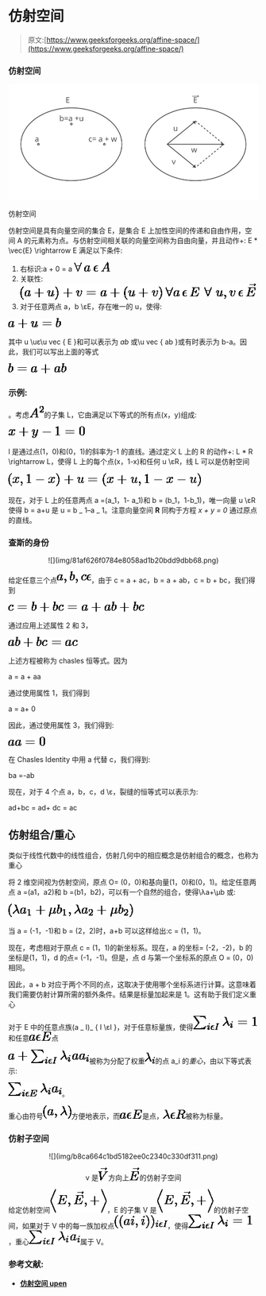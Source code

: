 # 仿射空间

> 原文:[https://www.geeksforgeeks.org/affine-space/](https://www.geeksforgeeks.org/affine-space/)

### **仿射空间**

![](img/44605b738c0bd98746fad47dd7e8eb84.png)

仿射空间

仿射空间是具有向量空间的集合 E，是集合 E 上加性空间的传递和自由作用，空间 A 的元素称为点。与仿射空间相关联的向量空间称为自由向量，并且动作+: E * \vec{E} \rightarrow E 满足以下条件:

1.  右标识:a + 0 = a ![\, \forall \, a \,\epsilon \,A](img/73c79a15316f6b05fff0569101d4a189.png "Rendered by QuickLaTeX.com")
2.  关联性:![(a + u) + v = a + (u+v) \, \forall a \, \epsilon \, E \,\, \forall \, \, u, v \, \epsilon \, \vec{E}](img/0adf35026cd11330d57c8f083310707e.png "Rendered by QuickLaTeX.com")
3.  对于任意两点 a，b \εE，存在唯一的 u，使得:

![a + u =b](img/8529b13139c96e6ec89d2b78598b30c9.png "Rendered by QuickLaTeX.com")

其中 u \uε\u vec { E }和可以表示为 *ab* 或\u vec { ab }或有时表示为 b-a。因此，我们可以写出上面的等式

![b= a + ab](img/cc13c7f1da4a0966bdc18d7b024082c4.png "Rendered by QuickLaTeX.com")

### 示例:

。考虑![A^2      ](img/2d48ca5db28eba165c55b0d279c1cb8d.png "Rendered by QuickLaTeX.com")的子集 L，它由满足以下等式的所有点(x，y)组成:

![x+y - 1=0](img/9ee98ce70a98470e3c4d847f5a41982b.png "Rendered by QuickLaTeX.com")

l 是通过点(1，0)和(0，1)的斜率为-1 的直线。通过定义 L 上的 R 的动作+: L * R \rightarrow L，使得 L 上的每个点(x，1-x)和任何 u \εR，线 L 可以是仿射空间

![(x, 1-x) + u = (x+u, 1-x-u)](img/6b8f7ec7d543227df924653c98e11604.png "Rendered by QuickLaTeX.com")

现在，对于 L 上的任意两点 a =(a_1，1- a_1)和 b = (b_1，1-b_1)，唯一向量 u \εR 使得 b = a+u 是 u = b _ 1–a _ 1。注意向量空间 **R** 同构于方程 *x + y = 0* 通过原点的直线。

### 查斯的身份

<center>
![](img/81af626f0784e8058ad1b20bdd9dbb68.png)</center>

给定任意三个点![a,b,c \epsilon     ](img/f554c443ca8d1b63b83d73b6ea8da8b3.png "Rendered by QuickLaTeX.com")，由于 c = a + ac，b = a + ab，c = b + bc，我们得到

![c = b+ bc = a + ab +bc ](img/16682d89b680d266956d35c59ed4a146.png "Rendered by QuickLaTeX.com")

通过应用上述属性 2 和 3，

![ab +bc  = ac](img/77ec3b52c21f04affc3f151b2ec8e1ab.png "Rendered by QuickLaTeX.com")

上述方程被称为 chasles 恒等式。因为

a = a + aa

通过使用属性 1，我们得到

a = a+ 0

因此，通过使用属性 3，我们得到:

![aa=0](img/446d1be67b898a9452c3ff995cdee0c7.png "Rendered by QuickLaTeX.com")

在 Chasles Identity 中用 a 代替 c，我们得到:

ba =-ab

现在，对于 4 个点 a，b，c，d \ε，裂缝的恒等式可以表示为:

ad+bc = ad+ dc = ac

## 仿射组合/重心

类似于线性代数中的线性组合，仿射几何中的相应概念是仿射组合的概念，也称为重心

将 2 维空间视为仿射空间，原点 O= (0，0)和基向量(1，0)和(0，1)。给定任意两点 a =(a1，a2)和 b =(b1，b2)，可以有一个自然的组合，使得\λa+\μb 或:

![(\lambda a_1 + \mu b_1, \lambda a_2 + \mu b_2)](img/6c57b59a9fa7eb13e5d12ea69aef81bc.png "Rendered by QuickLaTeX.com")

当 a = (-1，-1)和 b = (2，2)时，a+b 可以这样给出:c = (1，1)。

现在，考虑相对于原点 c = (1，1)的新坐标系。现在，a 的坐标= (-2，-2)，b 的坐标是(1，1)，d 的点= (-1，-1)。但是，点 d 与第一个坐标系的原点 O = (0，0)相同。

因此，a + b 对应于两个不同的点，这取决于使用哪个坐标系进行计算。这意味着我们需要仿射计算所需的额外条件。结果是标量加起来是 1。这有助于我们定义重心

对于 E 中的任意点族(a _ I)_ { I \εI }，对于任意标量族，使得![\sum_{i \epsilon I } \lambda_i =1   ](img/a808673291db6342eb7634c8e0d2d51a.png "Rendered by QuickLaTeX.com")和任意![a \epsilon E   ](img/8285739e0182e290447b31aef0e5a5d1.png "Rendered by QuickLaTeX.com")点

![a + \sum_{i \epsilon I} \lambda_i a a_i   ](img/d939065efe2436810db9d33f5938a2c9.png "Rendered by QuickLaTeX.com")被称为分配了权重![\lambda_i   ](img/af6ad5c18e02c928c4fdb88cc8ec8275.png "Rendered by QuickLaTeX.com")的点 a_i 的*重心*，由以下等式表示:

![\sum_{i \epsilon E} \lambda_i a_i   ](img/e3cef0e8b667f61af6749439030a753e.png "Rendered by QuickLaTeX.com")。

重心由符号![(a, \lambda)   ](img/bdb29869ab5d0eecc9546036ba349cfd.png "Rendered by QuickLaTeX.com")方便地表示，而![a \epsilon E   ](img/8285739e0182e290447b31aef0e5a5d1.png "Rendered by QuickLaTeX.com")是点，![\lambda \epsilon R   ](img/82e998f81fe179c282ebef1cf722fd52.png "Rendered by QuickLaTeX.com")被称为标量。

### 仿射子空间

<center>
![](img/b8ca664c1bd5182ee0c2340c330df311.png)

v 是![\vec{V} ](img/6c95bd5b24e6ee5995296607f5f09bde.png "Rendered by QuickLaTeX.com")方向上![\vec{E} ](img/b09553ddd4765e6274a3beec83d97e83.png "Rendered by QuickLaTeX.com")的仿射子空间

</center>

给定仿射空间![\left \langle E, \vec{E}, +  \right \rangle   ](img/8bb9cf7d53a3d665dd1edd9046d240af.png "Rendered by QuickLaTeX.com")，E 的子集 V 是![\left \langle E, \vec{E}, +  \right \rangle   ](img/8bb9cf7d53a3d665dd1edd9046d240af.png "Rendered by QuickLaTeX.com")的仿射子空间，如果对于 V 中的每一族加权点![((ai , λi))_{i \epsilon I}   ](img/d6fd1ed621a3dff0944152ee45d7a55d.png "Rendered by QuickLaTeX.com")，使得![\sum_{i \epsilon I} \lambda_i = 1     ](img/8376bd22d6eae7f0a3ca1f5cdf1c26ff.png "Rendered by QuickLaTeX.com")，重心![\sum_{i \epsilon I } \lambda_{i} a_i   ](img/c23a7a45498eab147e3692ae558a1826.png "Rendered by QuickLaTeX.com")属于 V。

### 参考文献:

*   [**仿射空间 upen**](https://www.cis.upenn.edu/~cis610/geombchap2.pdf)